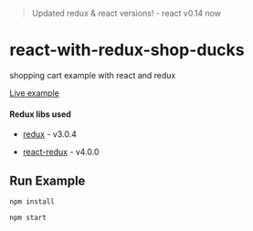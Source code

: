 > Updated redux & react versions! - react v0.14 now

# react-with-redux-shop-ducks
shopping cart example with react and redux

[Live example](http://www.hartzis.me/react-with-redux-shop-ducks/)

#### Redux libs used

- [redux](https://github.com/gaearon/redux) - v3.0.4

- [react-redux](https://github.com/gaearon/react-redux) - v4.0.0

## Run Example

`npm install`

`npm start`
